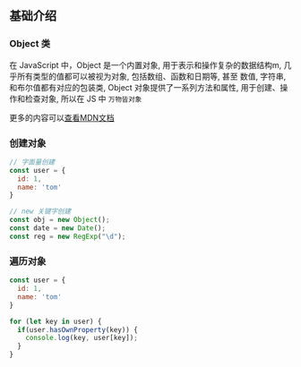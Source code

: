 ## 基础介绍

### Object 类

在 JavaScript 中，Object 是一个内置对象, 用于表示和操作复杂的数据结构m, 几乎所有类型的值都可以被视为对象, 包括数组、函数和日期等,
甚至 数值, 字符串, 和布尔值都有对应的包装类, Object 对象提供了一系列方法和属性, 用于创建、操作和检查对象, 所以在 JS 中 `万物皆对象`

更多的内容可以[查看MDN文档](https://developer.mozilla.org/zh-CN/docs/Web/JavaScript/Reference/Global_Objects/Object)

### 创建对象

```js
// 字面量创建
const user = {
  id: 1,
  name: 'tom'
}

// new 关键字创建
const obj = new Object();
const date = new Date();
const reg = new RegExp("\d");
```

### 遍历对象

```js
const user = {
  id: 1,
  name: 'tom'
}

for (let key in user) {
  if(user.hasOwnProperty(key)) {
    console.log(key, user[key]);
  }
}
```

<!--@include: ./object/获取属性与遍历对象.md -->
<!--@include: ./object/静态方法学习.md -->
<!--@include: ./object/实例方法学习.md -->
<!--@include: ./object/对象克隆.md -->
<!--@include: ./object/树形数据处理.md -->